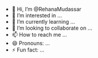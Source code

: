 - 👋 Hi, I’m @RehanaMudassar
- 👀 I’m interested in ...
- 🌱 I’m currently learning ...
- 💞️ I’m looking to collaborate on ...
- 📫 How to reach me ...
- 😄 Pronouns: ...
- ⚡ Fun fact: ...

<!---
RehanaMudassar/RehanaMudassar is a ✨ special ✨ repository because its `README.md` (this file) appears on your GitHub profile.
You can click the Preview link to take a look at your changes.
--->
